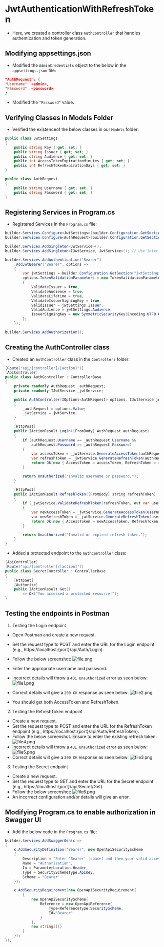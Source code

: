 ﻿# JwtAuthenticationWithRefreshToken

- Here, we created a controller class `AuthController` that handles authentication and token generation.

## Modifying appsettings.json
- Modified the `AdminCredentials` object to the below in the `appsettings.json` file:
```json
"AuthRequest": {
"Username": <admin>,
"Password": <password>
}
```

- Modified the `"Password"` value.

## Verifying Classes in Models Folder
- Verified the existenceof the below classes in our `Models` folder:

```C#
public class JwtSettings
{
    public string Key { get; set; }
    public string Issuer { get; set; }
    public string Audience { get; set; }
    public int AccessTokenExpirationMinutes { get; set; }
    public int RefreshTokenExpirationDays { get; set; }
}

public class AuthRequest
{
    public string Username { get; set; }
    public string Password { get; set; }
}
```

## Registering Services in Program.cs
- Registered Services in the `Program.cs` file:
```C#
builder.Services.Configure<JwtSettings>(builder.Configuration.GetSection("JwtSettings"));
builder.Services.Configure<AuthRequest>(builder.Configuration.GetSection("AuthRequest"));

builder.Services.AddSingleton<JwtService>();
builder.Services.AddSingleton<IJwtService, JwtService>(); // Use interface if applicable

builder.Services.AddAuthentication("Bearer")
    .AddJwtBearer("Bearer", options =>
    {
        var jwtSettings = builder.Configuration.GetSection("JwtSettings").Get<JwtSettings>();
        options.TokenValidationParameters = new TokenValidationParameters
        {
            ValidateIssuer = true,
            ValidateAudience = true,
            ValidateLifetime = true,
            ValidateIssuerSigningKey = true,
            ValidIssuer = jwtSettings.Issuer,
            ValidAudience = jwtSettings.Audience,
            IssuerSigningKey = new SymmetricSecurityKey(Encoding.UTF8.GetBytes(jwtSettings.Key))
        };
    });

builder.Services.AddAuthorization();
```

## Creating the AuthController class
- Created an `AuthController` class in the `Controllers` folder:
```C#
[Route("api/[controller]/[action]")]
[ApiController]
public class AuthController : ControllerBase
{
    private readonly AuthRequest _authRequest;
    private readonly IJwtService _jwtService;

    public AuthController(IOptions<AuthRequest> options, IJwtService jwtService)
    {
        _authRequest = options.Value;
        _jwtService = jwtService;
    }

    [HttpPost]
    public IActionResult Login([FromBody] AuthRequest authRequest)
    {
        if (authRequest.Username == _authRequest.Username &&
            authRequest.Password == _authRequest.Password)
        {
            var accessToken = _jwtService.GenerateAccessToken(authRequest.Username);
            var refreshToken = _jwtService.GenerateRefreshToken(authRequest.Username);
            return Ok(new { AccessToken = accessToken, RefreshToken = refreshToken });
        }

        return Unauthorized("Invalid username or password.");
    }

    [HttpPost]
    public IActionResult RefreshToken([FromBody] string refreshToken)
    {
        if (_jwtService.ValidateRefreshToken(refreshToken, out var username))
        {
            var newAccessToken = _jwtService.GenerateAccessToken(username);
            var newRefreshToken = _jwtService.GenerateRefreshToken(username);
            return Ok(new { AccessToken = newAccessToken, RefreshToken = newRefreshToken });
        }

        return Unauthorized("Invalid or expired refresh token.");
    }
}
```

- Added a protected endpoint to the `AuthController` class:
```C#
[ApiController]
[Route("api/[controller]/[action]")]
public class SecretController : ControllerBase
{
    [HttpGet]
    [Authorize]
    public IActionResult Get()
        => Ok("You accessed a protected resource!");
}
```

## Testing the endpoints in Postman
1. Testing the Login endpoint
- Open Postman and create a new request.
- Set the request type to POST and enter the URL for the Login endpoint (e.g., https://localhost:{port}/api/Auth/Login).
- Follow the below screenshot:
![file.png](file.png)

- Enter the appropriate username and password.
- Incorrect details will throw a `401 Unauthorized` error as seen below:
![file1.png](file1.png)

- Correct details will give a `200 OK` response as seen below:
![file2.png](file2.png)
- You should get both AccessToken and RefreshToken.  


2. Testing the RefreshToken endpoint
- Create a new request.
- Set the request type to POST and enter the URL for the RefreshToken endpoint (e.g., https://localhost:{port}/api/Auth/RefreshToken).
- Follow the below screenshot. Ensure to enter the existing refresh token:
![file4.png](file4.png)
- Incorrect details will throw a `401 Unauthorized` error as seen below:
![file5.png](file5.png)
- Correct details will give a `200 OK` response as seen below:
![file3.png](file3.png)

3. Testing the Secret endpoint
- Create a new request.
- Set the request type to GET and enter the URL for the Secret endpoint (e.g., https://localhost:{port}/api/Secret/Get).
- Follow the below screenshot:
![file6.png](file6.png)
- An incorrect configuration and/or details will give an error.

## Modifying Program.cs to enable authorization in Swagger UI
- Add the below code in the `Program.cs` file:
```C#
builder.Services.AddSwaggerGen(c =>
{
    c.AddSecurityDefinition("Bearer", new OpenApiSecurityScheme
    {
        Description = "Enter 'Bearer' [space] and then your valid access token.\n\nExample: Bearer eyJhbGciOiJIUzI1NiIs...'",
        Name = "Authorization",
        In = ParameterLocation.Header,
        Type = SecuritySchemeType.ApiKey,
        Scheme = "Bearer"
    });

    c.AddSecurityRequirement(new OpenApiSecurityRequirement{
        {
            new OpenApiSecurityScheme{
                Reference = new OpenApiReference{
                    Type=ReferenceType.SecurityScheme,
                    Id="Bearer"
                }
            },
            new string[]{}
        }
    });
});
```